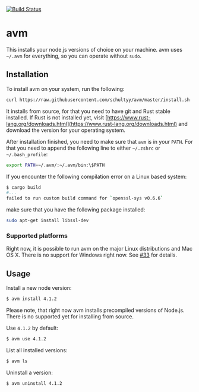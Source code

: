 [![Build Status](https://travis-ci.org/schultyy/avm.svg)](https://travis-ci.org/schultyy/avm)

# avm

This installs your node.js versions of choice on your machine. avm uses `~/.avm` for everything, so you can operate without `sudo`.

## Installation

To install avm on your system, run the following:

```bash
curl https://raw.githubusercontent.com/schultyy/avm/master/install.sh | bash
```

It installs from source, for that you need to have git and Rust stable installed.
If Rust is not installed yet, visit [https://www.rust-lang.org/downloads.html](https://www.rust-lang.org/downloads.html) and download
the version for your operating system.

After installation finished, you need to make sure that `avm` is in your `PATH`. For that you need to append the following line to either `~/.zshrc` or `~/.bash_profile`:

```bash
export PATH=~/.avm/:~/.avm/bin:\$PATH
```

If you encounter the following compilation error on a Linux based system:

```bash
$ cargo build
#...
failed to run custom build command for `openssl-sys v0.6.6`
```

make sure that you have the following package installed:

```bash
sudo apt-get install libssl-dev
```

### Supported platforms

Right now, it is possible to run avm on the major Linux distributions and Mac OS X. There is no support for Windows right now. See [#33](https://github.com/schultyy/avm/issues/33) for details.

## Usage

Install a new node version:

```bash
$ avm install 4.1.2
```

Please note, that right now avm installs precompiled versions of Node.js. There is no supported yet for installing from source.

Use `4.1.2` by default:
```bash
$ avm use 4.1.2
```

List all installed versions:

```bash
$ avm ls
```

Uninstall a version:

```bash
$ avm uninstall 4.1.2
```
